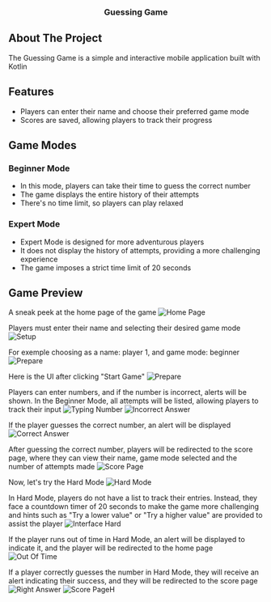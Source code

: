 <h3 align="center">Guessing Game</h3>

## About The Project
The Guessing Game is a simple and interactive mobile application built with Kotlin

## Features
- Players can enter their name and choose their preferred game mode
- Scores  are saved, allowing players to track their progress

## Game Modes

### Beginner Mode
- In this mode, players can take their time to guess the correct number
- The game displays the entire history of their attempts
- There's no time limit, so players can play relaxed

### Expert Mode
- Expert Mode is designed for more adventurous players
- It does not display the history of attempts, providing a more challenging experience
- The game imposes a strict time limit of 20 seconds

## Game Preview
A sneak peek at the home page of the game
![Home Page](images/1.png)

Players must enter their name and selecting their desired game mode
![Setup](images/2.png)

For exemple choosing as a name: player 1, and game mode: beginner
![Prepare](images/3.png)

Here is the UI after clicking "Start Game"
![Prepare](images/4.png)

Players can enter numbers, and if the number is incorrect, alerts will be shown. In the Beginner Mode, all attempts will be listed, allowing players to track their input
![Typing Number](images/5.png) ![Incorrect Answer](images/6.png)

If the player guesses the correct number, an alert will be displayed
![Correct Answer](images/7.png)

After guessing the correct number, players will be redirected to the score page, where they can view their name, game mode selected and the number of attempts made
![Score Page](images/8.png)

Now, let's try the Hard Mode
![Hard Mode](images/9.png)

In Hard Mode, players do not have a list to track their entries. Instead, they face a countdown timer of 20 seconds to make the game more challenging and hints such as "Try a lower value" or "Try a higher value" are provided to assist the player
![Interface Hard](images/10.png)

If the player runs out of time in Hard Mode, an alert will be displayed to indicate it, and the player will be redirected to the home page
![Out Of Time](images/11.png)

If a player correctly guesses the number in Hard Mode, they will receive an alert indicating their success, and they will be redirected to the score page
![Right Answer](images/13.png) ![Score PageH](images/14.png)


